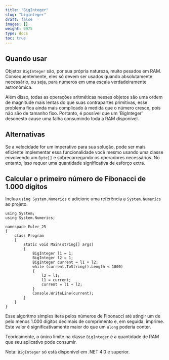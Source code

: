 ```yaml
---
title: "BigInteger"
slug: "biginteger"
draft: false
images: []
weight: 9975
type: docs
toc: true
---
```


## Quando usar ##
Objetos `BigInteger` são, por sua própria natureza, muito pesados ​​em RAM. Consequentemente, eles só devem ser usados ​​quando absolutamente necessário, ou seja, para números em uma escala verdadeiramente astronômica.

Além disso, todas as operações aritméticas nesses objetos são uma ordem de magnitude mais lentas do que suas contrapartes primitivas, esse problema fica ainda mais complicado à medida que o número cresce, pois não são de tamanho fixo. Portanto, é possível que um 'BigInteger' desonesto cause uma falha consumindo toda a RAM disponível.

## Alternativas ##

Se a velocidade for um imperativo para sua solução, pode ser mais eficiente implementar essa funcionalidade você mesmo usando uma classe envolvendo um `Byte[]` e sobrecarregando os operadores necessários. No entanto, isso requer uma quantidade significativa de esforço extra.



## Calcular o primeiro número de Fibonacci de 1.000 dígitos
Inclua `using System.Numerics` e adicione uma referência a `System.Numerics` ao projeto.

    using System;
    using System.Numerics;
    
    namespace Euler_25
    {
        class Program
        {
            static void Main(string[] args)
            {
                BigInteger l1 = 1;
                BigInteger l2 = 1;
                BigInteger current = l1 + l2;
                while (current.ToString().Length < 1000)
                {
                    l2 = l1;
                    l1 = current;
                    current = l1 + l2;
                }
                Console.WriteLine(current);
            }
        }
    }

Esse algoritmo simples itera pelos números de Fibonacci até atingir um de pelo menos 1.000 dígitos decimais de comprimento e, em seguida, imprime. Este valor é significativamente maior do que um `ulong` poderia conter.

Teoricamente, o único limite na classe `BigInteger` é a quantidade de RAM que seu aplicativo pode consumir.

Nota: `BigInteger` só está disponível em .NET 4.0 e superior.

